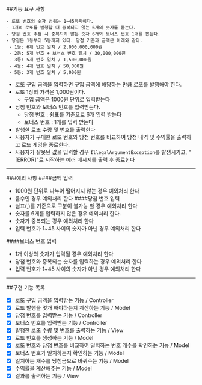 ##기능 요구 사항

    - 로또 번호의 숫자 범위는 1~45까지이다.
    - 1개의 로또를 발행할 때 중복되지 않는 6개의 숫자를 뽑는다.
    - 당첨 번호 추첨 시 중복되지 않는 숫자 6개와 보너스 번호 1개를 뽑는다.
    - 당첨은 1등부터 5등까지 있다. 당첨 기준과 금액은 아래와 같다.
     - 1등: 6개 번호 일치 / 2,000,000,000원
     - 2등: 5개 번호 + 보너스 번호 일치 / 30,000,000원
     - 3등: 5개 번호 일치 / 1,500,000원
     - 4등: 4개 번호 일치 / 50,000원
     - 5등: 3개 번호 일치 / 5,000원

- 로또 구입 금액을 입력하면 구입 금액에 해당하는 만큼 로또를 발행해야 한다.
- 로또 1장의 가격은 1,000원이다.
  - 구입 금액은 1000원 단위로 입력받는다
- 당첨 번호와 보너스 번호를 입력받는다.
  - 당첨 번호 : 쉼표를 기준으로 6개 입력 받는다
  - 보너스 번호 : 1개를 입력 받는다
- 발행한 로또 수량 및 번호를 출력한다
- 사용자가 구매한 로또 번호와 당첨 번호를 비교하여 당첨 내역 및 수익률을 출력하고 로또 게임을 종료한다.
- 사용자가 잘못된 값을 입력할 경우 `IllegalArgumentException`를 발생시키고, "[ERROR]"로 시작하는 에러 메시지를 출력 후 종료한다
---------------------
###예외 사항
####금액 입력
  - 1000원 단위로 나누어 떨어지지 않는 경우 예외처리 한다
  - 음수인 경우 예외처리 한다
####당첨 번호 입력
- 쉼표(,)를 기준으로 구분이 불가능 할 경우 예외처리 한다
- 숫자를 6개를 입력하지 않은 경우 예외처리 한다.
- 숫자가 중복되는 경우 예외처리 한다
- 입력 번호가 1~45 사이의 숫자가 아닌 경우 예외처리 한다

####보너스 번호 입력
- 1개 이상의 숫자가 입력될 경우 예외처리 한다
- 당첨 번호와 중복되는 숫자를 입력하는 경우 예외처리 한다
- 입력 번호가 1~45 사이의 숫자가 아닌 경우 예외처리 한다
--------------------------
##구현 기능 목록
- [x] 로또 구입 금액을 입력받는 기능 / Controller
- [x] 로또 발행을 몇개 해야하는지 계산하는 기능 / Model
- [x] 당첨 번호를 입력받는 기능 / Controller
- [x] 보너스 번호를 입력받는 기능 / Controller
- [x] 발행한 로또 수량 및 번호를 출력하는 기능 / View
- [x] 로또 번호를 생성하는 기능 / Model
- [x] 로또 번호와 당첨 번호를 비교하여 일치하는 번호 개수를 확인하는 기능 / Model
- [x] 보너스 번호가 일치하는지 확인하는 기능 / Model
- [x] 일치하는 개수를 당첨금으로 바꿔주는 기능 / Model
- [x] 수익률을 계산해주는 기능 / Model
- [x] 결과를 출력하는 기능 / View